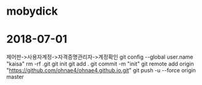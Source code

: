 # mobydick
# 2018-07-01
제어판->사용자계정->자격증명관리자->계정확인
git config --global user.name "kaisa"
rm -rf .git
git init
git add .
git commit -m "init"
git remote add origin "https://github.com/ohnae4/ohnae4.github.io.git"
git push -u --force origin master